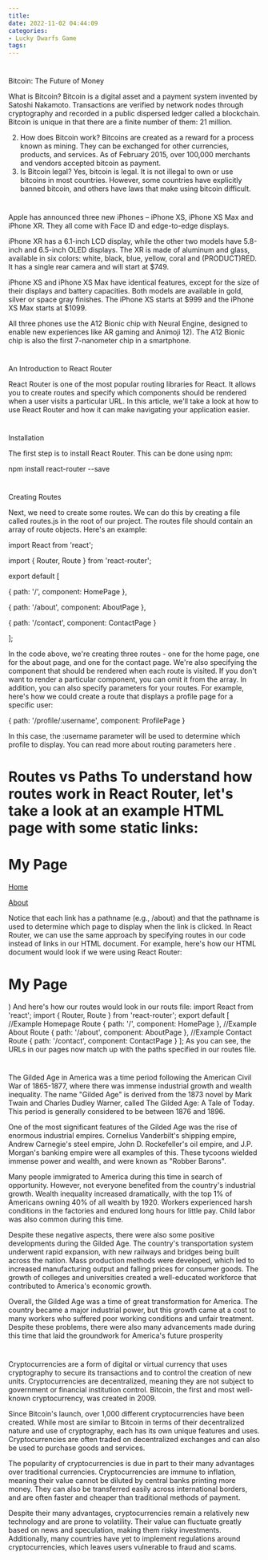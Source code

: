 ```yaml
---
title: 
date: 2022-11-02 04:44:09
categories:
- Lucky Dwarfs Game
tags:
---
```



# 
Bitcoin: The Future of Money

 What is Bitcoin?
Bitcoin is a digital asset and a payment system invented by Satoshi Nakamoto. Transactions are verified by network nodes through cryptography and recorded in a public dispersed ledger called a blockchain. Bitcoin is unique in that there are a finite number of them: 21 million.

2. How does Bitcoin work?
Bitcoins are created as a reward for a process known as mining. They can be exchanged for other currencies, products, and services. As of February 2015, over 100,000 merchants and vendors accepted bitcoin as payment.
3. Is Bitcoin legal?
Yes, bitcoin is legal. It is not illegal to own or use bitcoins in most countries. However, some countries have explicitly banned bitcoin, and others have laws that make using bitcoin difficult.

# 

Apple has announced three new iPhones – iPhone XS, iPhone XS Max and iPhone XR. They all come with Face ID and edge-to-edge displays.

iPhone XR has a 6.1-inch LCD display, while the other two models have 5.8-inch and 6.5-inch OLED displays. The XR is made of aluminum and glass, available in six colors: white, black, blue, yellow, coral and (PRODUCT)RED. It has a single rear camera and will start at $749.

iPhone XS and iPhone XS Max have identical features, except for the size of their displays and battery capacities. Both models are available in gold, silver or space gray finishes. The iPhone XS starts at $999 and the iPhone XS Max starts at $1099.

All three phones use the A12 Bionic chip with Neural Engine, designed to enable new experiences like AR gaming and Animoji 12). The A12 Bionic chip is also the first 7-nanometer chip in a smartphone.

# 

An Introduction to React Router

React Router is one of the most popular routing libraries for React. It allows you to create routes and specify which components should be rendered when a user visits a particular URL. In this article, we'll take a look at how to use React Router and how it can make navigating your application easier.

# 

Installation

The first step is to install React Router. This can be done using npm:

npm install react-router --save

# 

Creating Routes

Next, we need to create some routes. We can do this by creating a file called routes.js in the root of our project. The routes file should contain an array of route objects. Here's an example:


import React from 'react';

 import { Router, Route } from 'react-router';

 export default [

 { path: '/', component: HomePage },

 { path: '/about', component: AboutPage },

 { path: '/contact', component: ContactPage }

];

In the code above, we're creating three routes - one for the home page, one for the about page, and one for the contact page. We're also specifying the component that should be rendered when each route is visited. If you don't want to render a particular component, you can omit it from the array. In addition, you can also specify parameters for your routes. For example, here's how we could create a route that displays a profile page for a specific user:

{ path: '/profile/:username', component: ProfilePage }

In this case, the :username parameter will be used to determine which profile to display. You can read more about routing parameters here .

#   Routes vs Paths To understand how routes work in React Router, let's take a look at an example HTML page with some static links: <!DOCTYPE html> <html lang="en"> <head> <title>My Page</title> </head> <body> <h1>My Page</h1> <p><a href="/">Home</a></p> <p><a href="/about">About</a></p> </body> </html> Notice that each link has a pathname (e.g., /about) and that the pathname is used to determine which page to display when the link is clicked. In React Router, we can use the same approach by specifying routes in our code instead of links in our HTML document. For example, here's how our HTML document would look if we were using React Router: <!DOCTYPE html> <html lang="en"> <head> <title>My Page</title> </head> <body> <h1 id="app">My Page</h1> <!--React Router will render these components--> </body> </html>) And here's how our routes would look in our routs file: import React from 'react'; import { Router, Route } from 'react-router'; export default [ //Example Homepage Route { path: '/', component: HomePage }, //Example About Route { path: '/about', component: AboutPage }, //Example Contact Route { path: '/contact', component: ContactPage } ]; As you can see, the URLs in our pages now match up with the paths specified in our routes file.

# 

The Gilded Age in America was a time period following the American Civil War of 1865-1877, where there was immense industrial growth and wealth inequality. The name "Gilded Age" is derived from the 1873 novel by Mark Twain and Charles Dudley Warner, called The Gilded Age: A Tale of Today. This period is generally considered to be between 1876 and 1896.

One of the most significant features of the Gilded Age was the rise of enormous industrial empires. Cornelius Vanderbilt's shipping empire, Andrew Carnegie's steel empire, John D. Rockefeller's oil empire, and J.P. Morgan's banking empire were all examples of this. These tycoons wielded immense power and wealth, and were known as "Robber Barons".

Many people immigrated to America during this time in search of opportunity. However, not everyone benefited from the country's industrial growth. Wealth inequality increased dramatically, with the top 1% of Americans owning 40% of all wealth by 1920. Workers experienced harsh conditions in the factories and endured long hours for little pay. Child labor was also common during this time.

Despite these negative aspects, there were also some positive developments during the Gilded Age. The country's transportation system underwent rapid expansion, with new railways and bridges being built across the nation. Mass production methods were developed, which led to increased manufacturing output and falling prices for consumer goods. The growth of colleges and universities created a well-educated workforce that contributed to America's economic growth.

Overall, the Gilded Age was a time of great transformation for America. The country became a major industrial power, but this growth came at a cost to many workers who suffered poor working conditions and unfair treatment. Despite these problems, there were also many advancements made during this time that laid the groundwork for America's future prosperity

# 

Cryptocurrencies are a form of digital or virtual currency that uses cryptography to secure its transactions and to control the creation of new units. Cryptocurrencies are decentralized, meaning they are not subject to government or financial institution control. Bitcoin, the first and most well-known cryptocurrency, was created in 2009.

Since Bitcoin's launch, over 1,000 different cryptocurrencies have been created. While most are similar to Bitcoin in terms of their decentralized nature and use of cryptography, each has its own unique features and uses. Cryptocurrencies are often traded on decentralized exchanges and can also be used to purchase goods and services.

The popularity of cryptocurrencies is due in part to their many advantages over traditional currencies. Cryptocurrencies are immune to inflation, meaning their value cannot be diluted by central banks printing more money. They can also be transferred easily across international borders, and are often faster and cheaper than traditional methods of payment.

Despite their many advantages, cryptocurrencies remain a relatively new technology and are prone to volatility. Their value can fluctuate greatly based on news and speculation, making them risky investments. Additionally, many countries have yet to implement regulations around cryptocurrencies, which leaves users vulnerable to fraud and scams.